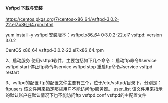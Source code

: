 
#### Vsftpd 下载与安装

https://centos.pkgs.org/7/centos-x86_64/vsftpd-3.0.2-22.el7.x86_64.rpm.html


yum install -y vsftpd
安装版本：vsftpd.x86_64 0:3.0.2-22.el7
vsftpd: version 3.0.2

CentOS x86_64
vsftpd-3.0.2-22.el7.x86_64.rpm

2、启动服务
使用vsftpd软件，主要包括如下几个命令：
启动ftp命令#service vsftpd start
停止ftp命令#service vsftpd stop
重启ftp命令#service vsftpd restart



3、vsftpd的配置
ftp的配置文件主要有三个，位于/etc/vsftpd/目录下，分别是：
ftpusers    该文件用来指定那些用户不能访问ftp服务器。
user_list   该文件用来指示的默认账户在默认情况下也不能访问ftp
vsftpd.conf   vsftpd的主配置文件
